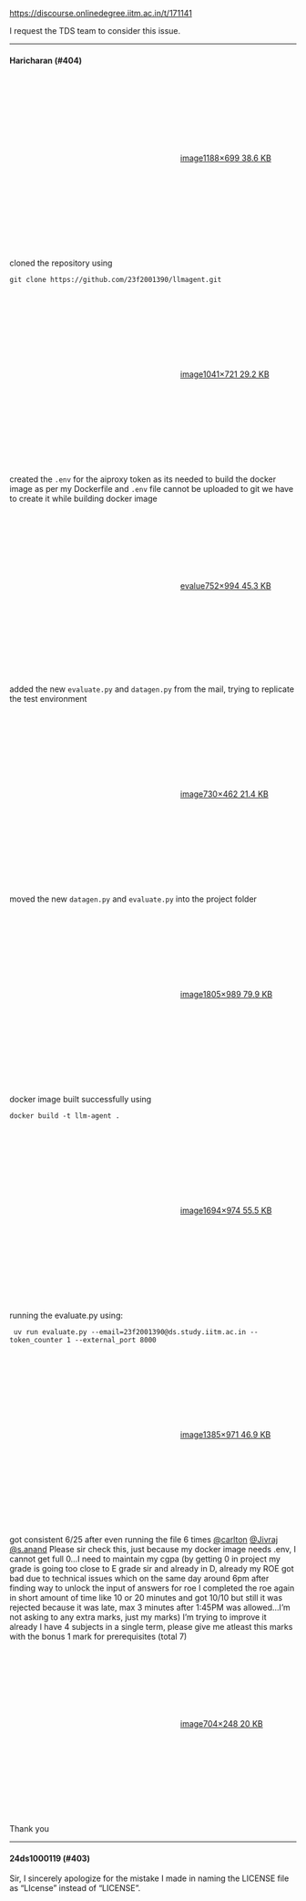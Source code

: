 https://discourse.onlinedegree.iitm.ac.in/t/171141

I request the TDS team to consider this issue.</p><hr>

<h4>Haricharan (#404)</h4>
<p><div class="lightbox-wrapper"><a class="lightbox" data-download-href="/uploads/short-url/9I5fpbJw2BZCgC9OiBFdLxT1OHO.png?dl=1" href="https://europe1.discourse-cdn.com/flex013/uploads/iitm/original/3X/4/4/440f4cd9014c4875f88e79b411d5dea05fcd83ec.png" rel="noopener nofollow ugc" title="image"><div class="meta"><svg aria-hidden="true" class="fa d-icon d-icon-far-image svg-icon"><use href="#far-image"></use></svg><span class="filename">image</span><span class="informations">1188×699 38.6 KB</span><svg aria-hidden="true" class="fa d-icon d-icon-discourse-expand svg-icon"><use href="#discourse-expand"></use></svg></div></a></div><br/>
cloned the repository using</p>
<pre><code class="lang-auto">git clone https://github.com/23f2001390/llmagent.git
</code></pre>
<p><div class="lightbox-wrapper"><a class="lightbox" data-download-href="/uploads/short-url/22V3LBhcGLeGbfQ8Uw5xhgoYWD6.png?dl=1" href="https://europe1.discourse-cdn.com/flex013/uploads/iitm/original/3X/0/e/0e58db81179e18b5c2b4bd7d75bee3f549d8dac0.png" rel="noopener nofollow ugc" title="image"><div class="meta"><svg aria-hidden="true" class="fa d-icon d-icon-far-image svg-icon"><use href="#far-image"></use></svg><span class="filename">image</span><span class="informations">1041×721 29.2 KB</span><svg aria-hidden="true" class="fa d-icon d-icon-discourse-expand svg-icon"><use href="#discourse-expand"></use></svg></div></a></div><br/>
created the <code>.env</code> for the aiproxy token as its needed to build the docker image as per my Dockerfile and <code>.env</code> file cannot be uploaded to git we have to create it while building docker image<br/>
<div class="lightbox-wrapper"><a class="lightbox" data-download-href="/uploads/short-url/gB0UNUrNZnqpMbje7Mt23Lft27w.png?dl=1" href="https://europe1.discourse-cdn.com/flex013/uploads/iitm/original/3X/7/4/7451ed8873f25e16cf269a59e4ba5daeba424dc2.png" rel="noopener nofollow ugc" title="evalue"><div class="meta"><svg aria-hidden="true" class="fa d-icon d-icon-far-image svg-icon"><use href="#far-image"></use></svg><span class="filename">evalue</span><span class="informations">752×994 45.3 KB</span><svg aria-hidden="true" class="fa d-icon d-icon-discourse-expand svg-icon"><use href="#discourse-expand"></use></svg></div></a></div></p>
<p>added the new <code>evaluate.py</code> and <code>datagen.py</code> from the mail, trying to replicate the test environment<br/>
<div class="lightbox-wrapper"><a class="lightbox" data-download-href="/uploads/short-url/NuYhBW6qFDhU777JjKITbgetdA.png?dl=1" href="https://europe1.discourse-cdn.com/flex013/uploads/iitm/original/3X/0/5/05986eb39e4662742a5fb924ef4199e6b95f37ae.png" rel="noopener nofollow ugc" title="image"><div class="meta"><svg aria-hidden="true" class="fa d-icon d-icon-far-image svg-icon"><use href="#far-image"></use></svg><span class="filename">image</span><span class="informations">730×462 21.4 KB</span><svg aria-hidden="true" class="fa d-icon d-icon-discourse-expand svg-icon"><use href="#discourse-expand"></use></svg></div></a></div><br/>
moved the new <code>datagen.py</code> and <code>evaluate.py</code> into the project folder</p>
<p><div class="lightbox-wrapper"><a class="lightbox" data-download-href="/uploads/short-url/nG2OeUgbHUGz9z7CBwVf90BsE1w.png?dl=1" href="https://europe1.discourse-cdn.com/flex013/uploads/iitm/original/3X/a/5/a5f2b89e834352615300dcbbc2b2d74749da8e2e.png" rel="noopener nofollow ugc" title="image"><div class="meta"><svg aria-hidden="true" class="fa d-icon d-icon-far-image svg-icon"><use href="#far-image"></use></svg><span class="filename">image</span><span class="informations">1805×989 79.9 KB</span><svg aria-hidden="true" class="fa d-icon d-icon-discourse-expand svg-icon"><use href="#discourse-expand"></use></svg></div></a></div><br/>
docker image built successfully using</p>
<pre><code class="lang-auto">docker build -t llm-agent .
</code></pre>
<p><div class="lightbox-wrapper"><a class="lightbox" data-download-href="/uploads/short-url/dCf5SPGmN96pXgVqQb2UwLcUaaZ.png?dl=1" href="https://europe1.discourse-cdn.com/flex013/uploads/iitm/original/3X/5/f/5f6ef64ca044db4f86e841615328f2f0015d6df1.png" rel="noopener nofollow ugc" title="image"><div class="meta"><svg aria-hidden="true" class="fa d-icon d-icon-far-image svg-icon"><use href="#far-image"></use></svg><span class="filename">image</span><span class="informations">1694×974 55.5 KB</span><svg aria-hidden="true" class="fa d-icon d-icon-discourse-expand svg-icon"><use href="#discourse-expand"></use></svg></div></a></div><br/>
running the evaluate.py using:</p>
<pre><code class="lang-auto"> uv run evaluate.py --email=23f2001390@ds.study.iitm.ac.in --token_counter 1 --external_port 8000
</code></pre>
<p><div class="lightbox-wrapper"><a class="lightbox" data-download-href="/uploads/short-url/foBysNTpTqXcrLMlwn4zNBPzKXx.png?dl=1" href="https://europe1.discourse-cdn.com/flex013/uploads/iitm/original/3X/6/b/6be8a8566f8f3f47a1f052f039130fabd6193c5b.png" rel="noopener nofollow ugc" title="image"><div class="meta"><svg aria-hidden="true" class="fa d-icon d-icon-far-image svg-icon"><use href="#far-image"></use></svg><span class="filename">image</span><span class="informations">1385×971 46.9 KB</span><svg aria-hidden="true" class="fa d-icon d-icon-discourse-expand svg-icon"><use href="#discourse-expand"></use></svg></div></a></div><br/>
got consistent 6/25 after even running the file 6 times <a class="mention" href="/u/carlton">@carlton</a> <a class="mention" href="/u/jivraj">@Jivraj</a> <a class="mention" href="/u/s.anand">@s.anand</a> Please sir check this, just because my docker image needs .env, I cannot get full 0…I need to maintain my cgpa (by getting 0 in project my grade is going too close to E grade sir and already in D, already my ROE got bad due to technical issues which on the same day around 6pm after finding way to unlock the input of answers for roe I completed the roe again in short amount of time like 10 or 20 minutes and got 10/10 but still it was rejected because it was late, max 3 minutes after 1:45PM was allowed…I’m not asking to any extra marks, just my marks) I’m trying to improve it already I have 4 subjects in a single term, please give me atleast this marks with the bonus 1 mark for prerequisites (total 7)<br/>
<div class="lightbox-wrapper"><a class="lightbox" data-download-href="/uploads/short-url/koGrEdssvCGfmZaTriig54BkN0u.png?dl=1" href="https://europe1.discourse-cdn.com/flex013/uploads/iitm/original/3X/8/e/8ef5cf5156fdaca65d927edf5d6c2463da4f7052.png" rel="noopener nofollow ugc" title="image"><div class="meta"><svg aria-hidden="true" class="fa d-icon d-icon-far-image svg-icon"><use href="#far-image"></use></svg><span class="filename">image</span><span class="informations">704×248 20 KB</span><svg aria-hidden="true" class="fa d-icon d-icon-discourse-expand svg-icon"><use href="#discourse-expand"></use></svg></div></a></div><br/>
Thank you</p><hr>

<h4>24ds1000119 (#403)</h4>
<p>Sir, I sincerely apologize for the mistake I made in naming the LICENSE file as “LIcense” instead of “LICENSE”.